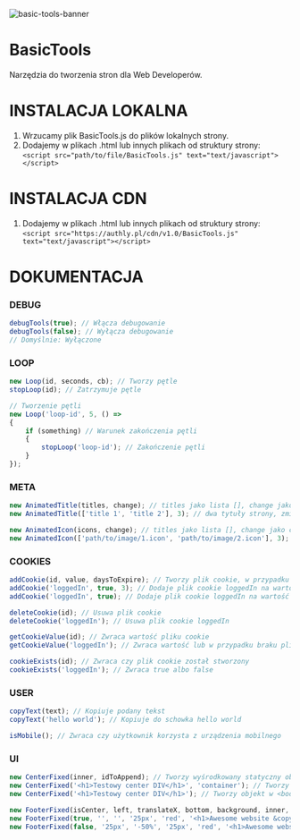 ![basic-tools-banner](https://github.com/user-attachments/assets/8afdf5f9-3c7d-4cab-a359-a26e88c58d13)

# BasicTools
Narzędzia do tworzenia stron dla Web Developerów.

# INSTALACJA LOKALNA
1. Wrzucamy plik BasicTools.js do plików lokalnych strony.
2. Dodajemy w plikach .html lub innych plikach od struktury strony:<br>``<script src="path/to/file/BasicTools.js" text="text/javascript"></script>``

# INSTALACJA CDN
1. Dodajemy w plikach .html lub innych plikach od struktury strony:<br>``<script src="https://authly.pl/cdn/v1.0/BasicTools.js" text="text/javascript"></script>``

# DOKUMENTACJA

### DEBUG
```javascript
debugTools(true); // Włącza debugowanie
debugTools(false); // Wyłącza debugowanie
// Domyślnie: Wyłączone
```

### LOOP
```javascript
new Loop(id, seconds, cb); // Tworzy pętle
stopLoop(id); // Zatrzymuje pętle

// Tworzenie pętli
new Loop('loop-id', 5, () =>
{
    if (something) // Warunek zakończenia pętli
    {
        stopLoop('loop-id'); // Zakończenie pętli
    }
});
```

### META
```javascript
new AnimatedTitle(titles, change); // titles jako lista [], change jako co ile sekund zmienia
new AnimatedTitle(['title 1', 'title 2'], 3); // dwa tytuły strony, zmiana co 3 sekundy

new AnimatedIcon(icons, change); // titles jako lista [], change jako co ile sekund zmienia
new AnimatedIcon(['path/to/image/1.icon', 'path/to/image/2.icon'], 3); // dwie ikony strony, zmiana co 3 sekundy
```

### COOKIES
```javascript
addCookie(id, value, daysToExpire); // Tworzy plik cookie, w przypadku nie ustawienia daysToExpire ustawia się na stałe
addCookie('loggedIn', true, 3); // Dodaje plik cookie loggedIn na wartość true, ważny przez 3 dni
addCookie('loggedIn', true); // Dodaje plik cookie loggedIn na wartość true, ważny na stałe

deleteCookie(id); // Usuwa plik cookie
deleteCookie('loggedIn'); // Usuwa plik cookie loggedIn

getCookieValue(id); // Zwraca wartość pliku cookie
getCookieValue('loggedIn'); // Zwraca wartość lub w przypadku braku pliku cookie zwróci ''

cookieExists(id); // Zwraca czy plik cookie został stworzony
cookieExists('loggedIn'); // Zwraca true albo false
```

### USER
```javascript
copyText(text); // Kopiuje podany tekst
copyText('hello world'); // Kopiuje do schowka hello world

isMobile(); // Zwraca czy użytkownik korzysta z urządzenia mobilnego
```

### UI
```javascript
new CenterFixed(inner, idToAppend); // Tworzy wyśrodkowany statyczny objekt, przyłączony do idToAppend, gdy nie ustawione wpisuje do body
new CenterFixed('<h1>Testowy center DIV</h1>', 'container'); // Tworzy objekt w #container
new CenterFixed('<h1>Testowy center DIV</h1>'); // Tworzy objekt w <body>

new FooterFixed(isCenter, left, translateX, bottom, background, inner, width, height, idToAppend);
new FooterFixed(true, '', '', '25px', 'red', '<h1>Awesome website &copy; 2024</h1>', '50%', '100px', 'container');
new FooterFixed(false, '25px', '-50%', '25px', 'red', '<h1>Awesome website &copy; 2024</h1>', '75%', '100px');
```
